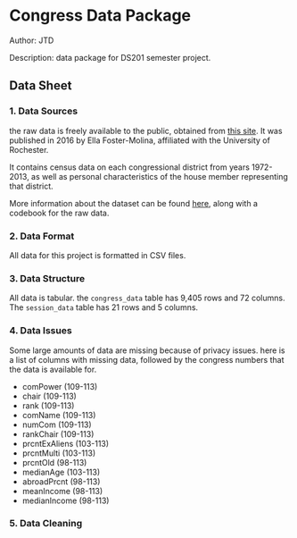 # Congress Data Package
 Author: JTD
 
 Description: data package for DS201 semester project.
 
 ## Data Sheet
 
### 1. Data Sources 

the raw data is freely available to the public, obtained from 
[this site](https://dataverse.harvard.edu/dataset.xhtml?persistentId=doi:10.7910/DVN/CI2EPI).
It was published in 2016 by Ella Foster-Molina, affiliated with the University of Rochester.

It contains census data on each congressional district from years 1972-2013, as well as personal characteristics of the house member representing that district.

More information about the dataset can be found [here](raw_data/codebook.pdf), along with a codebook for the raw data.

### 2. Data Format

All data for this project is formatted in CSV files.

### 3. Data Structure

All data is tabular. the `congress_data` table has 9,405 rows and 72 columns. The `session_data` table has 21 rows and 5 columns.

### 4. Data Issues

Some large amounts of data are missing because of privacy issues. here is a list of columns with missing data, followed by the congress numbers that the data is available for.

- comPower (109-113)
- chair (109-113)
- rank (109-113)
- comName (109-113)
- numCom (109-113)
- rankChair (109-113)
- prcntExAliens (103-113)
- prcntMulti (103-113)
- prcntOld (98-113)
- medianAge (103-113)
- abroadPrcnt (98-113)
- meanIncome (98-113)
- medianIncome (98-113)


### 5. Data Cleaning